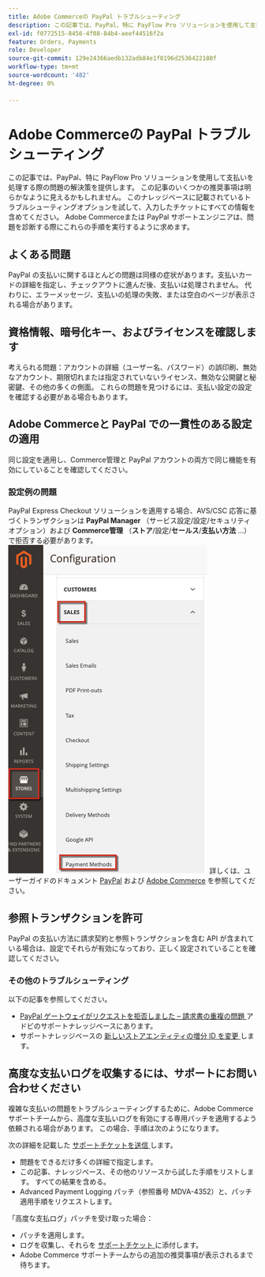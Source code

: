 ```yaml
---
title: Adobe Commerceの PayPal トラブルシューティング
description: この記事では、PayPal、特に PayFlow Pro ソリューションを使用して支払いを処理する際の問題の解決策を提供します。 この記事のいくつかの推奨事項は明らかなように見えるかもしれません。 このナレッジベースに記載されているトラブルシューティングオプションを試して、入力したチケットにすべての情報を含めてください。 Adobe Commerceまたは PayPal サポートエンジニアは、問題を診断する際にこれらの手順を実行するように求めます。
exl-id: f0772515-8456-4f08-84b4-aeef44516f2a
feature: Orders, Payments
role: Developer
source-git-commit: 129e24366aedb132adb84e1f0196d2536422180f
workflow-type: tm+mt
source-wordcount: '482'
ht-degree: 0%

---
```


# Adobe Commerceの PayPal トラブルシューティング

この記事では、PayPal、特に PayFlow Pro ソリューションを使用して支払いを処理する際の問題の解決策を提供します。 この記事のいくつかの推奨事項は明らかなように見えるかもしれません。 このナレッジベースに記載されているトラブルシューティングオプションを試して、入力したチケットにすべての情報を含めてください。 Adobe Commerceまたは PayPal サポートエンジニアは、問題を診断する際にこれらの手順を実行するように求めます。

## よくある問題

PayPal の支払いに関するほとんどの問題は同様の症状があります。支払いカードの詳細を指定し、チェックアウトに進んだ後、支払いは処理されません。 代わりに、エラーメッセージ、支払いの処理の失敗、または空白のページが表示される場合があります。

## 資格情報、暗号化キー、およびライセンスを確認します

考えられる問題：アカウントの詳細（ユーザー名、パスワード）の誤印刷、無効なアカウント、期限切れまたは指定されていないライセンス、無効な公開鍵と秘密鍵、その他の多くの側面。 これらの問題を見つけるには、支払い設定の設定を確認する必要がある場合もあります。

## Adobe Commerceと PayPal での一貫性のある設定の適用

同じ設定を適用し、Commerce管理と PayPal アカウントの両方で同じ機能を有効にしていることを確認してください。

### 設定例の問題

PayPal Express Checkout ソリューションを適用する場合、AVS/CSC 応答に基づくトランザクションは **PayPal Manager** （サービス設定/設定/セキュリティオプション）および **Commerce管理** （**ストア**/設定/**セールス**/**支払い方法** ...）で拒否する必要があります。
![magento_paypal_settings_2.4.1.png](assets/magento_paypal_settings_2.4.1.png)
詳しくは、ユーザーガイドのドキュメント [PayPal](https://www.paypalobjects.com/en_US/vhelp/paypalmanager_help/setup.htm) および [Adobe Commerce](/docs/commerce-admin/stores-sales/payments/paypal/paypal-express-checkout.html) を参照してください。

## 参照トランザクションを許可

PayPal の支払い方法に請求契約と参照トランザクションを含む API が含まれている場合は、設定でそれらが有効になっており、正しく設定されていることを確認してください。

### その他のトラブルシューティング

以下の記事を参照してください。

* [PayPal ゲートウェイがリクエストを拒否しました – 請求書の重複の問題 ](https://experienceleague.adobe.com/ja/docs/experience-cloud-kcs/kbarticles/ka-26838) アドビのサポートナレッジベースにあります。
* サポートナレッジベースの [ 新しいストアエンティティの増分 ID を変更 ](/help/how-to/general/change-increment-id-for-a-db-entity-order-invoice-credit-memo-etc-on-particular-store.md) します。

## 高度な支払いログを収集するには、サポートにお問い合わせください

複雑な支払いの問題をトラブルシューティングするために、Adobe Commerce サポートチームから、高度な支払いログを有効にする専用パッチを適用するよう依頼される場合があります。 この場合、手順は次のようになります。

次の詳細を記載した [ サポートチケットを送信 ](/help/help-center-guide/help-center/magento-help-center-user-guide.md#submit-ticket) します。

* 問題をできるだけ多くの詳細で指定します。
* この記事、ナレッジベース、その他のリソースから試した手順をリストします。 すべての結果を含める。
* Advanced Payment Logging パッチ（参照番号 MDVA-4352）と、パッチ適用手順をリクエストします。

「高度な支払ログ」パッチを受け取った場合：

* パッチを適用します。
* ログを収集し、それらを [ サポートチケット ](/help/help-center-guide/help-center/magento-help-center-user-guide.md#submit-ticket) に添付します。
* Adobe Commerce サポートチームからの追加の推奨事項が表示されるまで待ちます。
